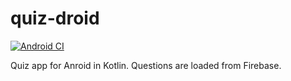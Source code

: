 # quiz-droid

[![Android CI](https://github.com/Logarithmus/quiz-droid/workflows/Android%20CI/badge.svg)](https://github.com/Logarithmus/quiz-droid/actions?query=workflow%3A%22Android+CI%22)

Quiz app for Anroid in Kotlin.
Questions are loaded from Firebase.
